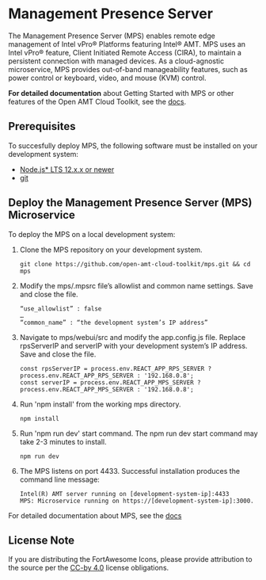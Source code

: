 # Management Presence Server

The Management Presence Server (MPS) enables remote edge management of Intel vPro® Platforms featuring Intel® AMT.  MPS uses an Intel vPro® feature, Client Initiated Remote Access (CIRA), to maintain a persistent connection with managed devices. As a cloud-agnostic microservice, MPS provides out-of-band manageability features, such as power control or keyboard, video, and mouse (KVM) control.

**For detailed documentation** about Getting Started with MPS or other features of the Open AMT Cloud Toolkit, see the [docs](https://open-amt-cloud-toolkit.github.io/mps/).

## Prerequisites

To succesfully deploy MPS, the following software must be installed on your development system:

- [Node.js* LTS 12.x.x or newer](https://nodejs.org/en/)
- [git](https://git-scm.com/downloads)


## Deploy the Management Presence Server (MPS) Microservice

To deploy the MPS on a local development system: 

1. Clone the MPS repository on your development system.
    ```
    git clone https://github.com/open-amt-cloud-toolkit/mps.git && cd mps
    ```

2. Modify the mps/.mpsrc file’s allowlist and common name settings. Save and close the file.
    ```
    “use_allowlist” : false
    …
    “common_name” : “the development system’s IP address”
    ```


3. Navigate to mps/webui/src and modify the app.config.js file. Replace rpsServerIP and serverIP with your development system’s IP address. Save and close the file.
    ```
    const rpsServerIP = process.env.REACT_APP_RPS_SERVER ? process.env.REACT_APP_RPS_SERVER : '192.168.0.8'; 
    const serverIP = process.env.REACT_APP_MPS_SERVER ? process.env.REACT_APP_MPS_SERVER : '192.168.0.8';
    ```

4. Run 'npm install' from the working mps directory.
    ```
    npm install
    ```

5. Run 'npm run dev' start command. The npm run dev start command may take 2-3 minutes to install.
    ```
    npm run dev
    ```

6. The MPS listens on port 4433. Successful installation produces the command line message:
    
    ```
    Intel(R) AMT server running on [development-system-ip]:4433
    MPS: Microservice running on https://[development-system-ip]:3000.
    ```
    
For detailed documentation about MPS, see the [docs](https://open-amt-cloud-toolkit.github.io/mps/)


## License Note

If you are distributing the FortAwesome Icons, please provide attribution to the source per the [CC-by 4.0](https://creativecommons.org/licenses/by/4.0/deed.ast) license obligations. 


